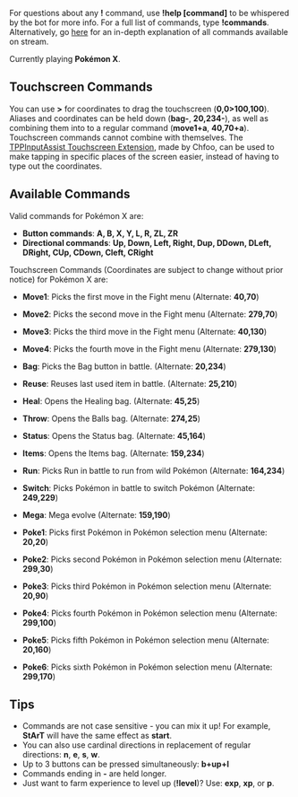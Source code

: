 For questions about any **!** command, use **!help [command]** to be whispered by the bot for more info. For a full list of commands, type **!commands**. Alternatively, go [here](https://twitchplayspokemon.tv/commands) for an in-depth explanation of all commands available on stream.

Currently playing **Pokémon X**.

## Touchscreen Commands
You can use **>** for coordinates to drag the touchscreen (**0,0>100,100**). Aliases and coordinates can be held down (**bag-**, **20,234-**), as well as combining them into to a regular command (**move1+a**, **40,70+a**). Touchscreen commands cannot combine with themselves. The [TPPInputAssist Touchscreen Extension](https://github.com/chfoo/tppinputassist), made by Chfoo, can be used to make tapping in specific places of the screen easier, instead of having to type out the coordinates.

## Available Commands

Valid commands for Pokémon X are:
- **Button commands**: **A, B, X, Y, L, R, ZL, ZR**
- **Directional commands**: **Up, Down, Left, Right, Dup, DDown, DLeft, DRight, CUp, CDown, Cleft, CRight**

Touchscreen Commands (Coordinates are subject to change without prior notice) for Pokémon X are:
- **Move1**: Picks the first move in the Fight menu (Alternate: **40,70**)
- **Move2**: Picks the second move in the Fight menu (Alternate: **279,70**)
- **Move3**: Picks the third move in the Fight menu (Alternate: **40,130**)
- **Move4**: Picks the fourth move in the Fight menu (Alternate: **279,130**)



- **Bag**: Picks the Bag button in battle. (Alternate: **20,234**)
- **Reuse**: Reuses last used item in battle. (Alternate: **25,210**)
- **Heal**: Opens the Healing bag. (Alternate: **45,25**)
- **Throw**: Opens the Balls bag. (Alternate: **274,25**)
- **Status**: Opens the Status bag. (Alternate: **45,164**)
- **Items**: Opens the Items bag. (Alternate: **159,234**)
- **Run**: Picks Run in battle to run from wild Pokémon (Alternate: **164,234**)
- **Switch**: Picks Pokémon in battle to switch Pokémon (Alternate: **249,229**)
- **Mega**: Mega evolve (Alternate: **159,190**)



- **Poke1**: Picks first Pokémon in Pokémon selection menu (Alternate: **20,20**)
- **Poke2**: Picks second Pokémon in Pokémon selection menu (Alternate: **299,30**)
- **Poke3**: Picks third Pokémon in Pokémon selection menu (Alternate: **20,90**)
- **Poke4**: Picks fourth Pokémon in Pokémon selection menu (Alternate: **299,100**)
- **Poke5**: Picks fifth Pokémon in Pokémon selection menu (Alternate: **20,160**)
- **Poke6**: Picks sixth Pokémon in Pokémon selection menu (Alternate: **299,170**)

## Tips
- Commands are not case sensitive - you can mix it up! For example, **StArT** will have the same effect as **start**.
- You can also use cardinal directions in replacement of regular directions: **n**, **e**, **s**, **w**.
- Up to 3 buttons can be pressed simultaneously: **b+up+l**
- Commands ending in **-** are held longer.
- Just want to farm experience to level up (**!level**)? Use: **exp**, **xp**, or **p**.
